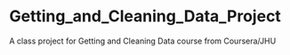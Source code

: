 # Getting_and_Cleaning_Data_Project
A class project for Getting and Cleaning Data course from Coursera/JHU
